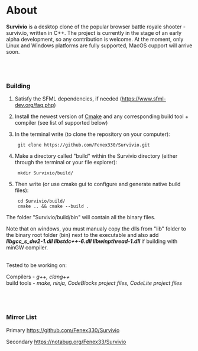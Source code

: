 # About<br>



**Survivio** is a desktop clone of the popular browser battle royale shooter - surviv.io, written in C++.
The project is currently in the stage of an early alpha development, so any contribution is welcome.
At the moment, only Linux and Windows platforms are fully supported, MacOS cupport will arrive soon.<br><br><br><br>





### Building



1) Satisfy the SFML dependencies, if needed (https://www.sfml-dev.org/faq.php)


2) Install the newest version of [Cmake](https://cmake.org/download/)
   and any corresponding build tool + compiler (see list of supported below)


3) In the terminal write (to clone the repository on your computer):

        git clone https://github.com/Fenex330/Survivio.git


4) Make a directory called "build" within the Survivio directory (either through the terminal or your file explorer):
        
        mkdir Survivio/build/


5) Then write (or use cmake gui to configure and generate native build files):

        cd Survivio/build/
        cmake .. && cmake --build .


The folder "Survivio/build/bin" will contain all the binary files.

Note that on windows, you must manualy copy the dlls from "lib" folder to the binary root folder (bin) next to the executable
and also add ***libgcc_s_dw2-1.dll libstdc++-6.dll libwinpthread-1.dll*** if building with minGW compiler.<br><br>



Tested to be working on:

Compilers - *g++, clang++*<br>
build tools - *make, ninja, CodeBlocks project files, CodeLite project files*<br><br><br><br>





### Mirror List

Primary https://github.com/Fenex330/Survivio

Secondary https://notabug.org/Fenex33/Survivio
